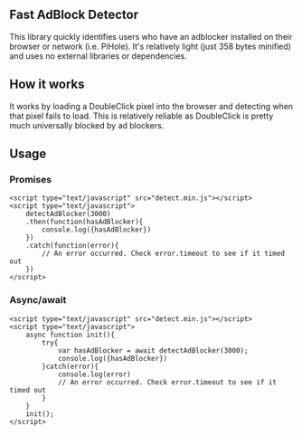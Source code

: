 ## Fast AdBlock Detector

This library quickly identifies users who have an adblocker installed on their browser or network (i.e. PiHole). It's relatively light (just 358 bytes minified) and uses no external libraries or dependencies.

## How it works

It works by loading a DoubleClick pixel into the browser and detecting when that pixel fails to load. This is relatively reliable as DoubleClick is pretty much universally blocked by ad blockers.

## Usage

### Promises 

```
<script type="text/javascript" src="detect.min.js"></script>
<script type="text/javascript">
    detectAdBlocker(3000)
    .then(function(hasAdBlocker){
        console.log({hasAdBlocker})
    })
    .catch(function(error){
        // An error occurred. Check error.timeout to see if it timed out
    })
</script>
```

### Async/await 

```
<script type="text/javascript" src="detect.min.js"></script>
<script type="text/javascript">
    async function init(){
        try{
            var hasAdBlocker = await detectAdBlocker(3000);
            console.log({hasAdBlocker})
        }catch(error){
            console.log(error)
            // An error occurred. Check error.timeout to see if it timed out
        }
    }
    init();
</script>
```